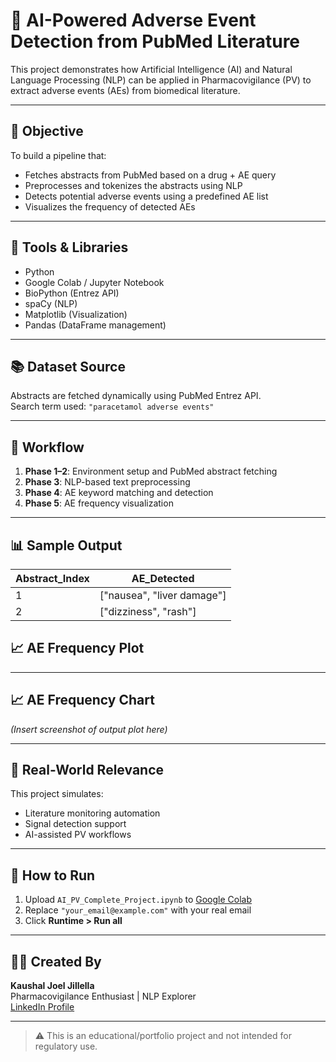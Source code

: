 # 🤖 AI-Powered Adverse Event Detection from PubMed Literature

This project demonstrates how Artificial Intelligence (AI) and Natural Language Processing (NLP) can be applied in Pharmacovigilance (PV) to extract adverse events (AEs) from biomedical literature.

---

## 📌 Objective

To build a pipeline that:
- Fetches abstracts from PubMed based on a drug + AE query
- Preprocesses and tokenizes the abstracts using NLP
- Detects potential adverse events using a predefined AE list
- Visualizes the frequency of detected AEs

---

## 🔧 Tools & Libraries

- Python
- Google Colab / Jupyter Notebook
- BioPython (Entrez API)
- spaCy (NLP)
- Matplotlib (Visualization)
- Pandas (DataFrame management)

---

## 📚 Dataset Source

Abstracts are fetched dynamically using PubMed Entrez API.  
Search term used: `"paracetamol adverse events"`

---

## 🚀 Workflow

1. **Phase 1–2**: Environment setup and PubMed abstract fetching
2. **Phase 3**: NLP-based text preprocessing
3. **Phase 4**: AE keyword matching and detection
4. **Phase 5**: AE frequency visualization

---

## 📊 Sample Output

| Abstract_Index | AE_Detected               |
|----------------|---------------------------|
| 1              | ["nausea", "liver damage"] |
| 2              | ["dizziness", "rash"]     |

## 📈 AE Frequency Plot

----


## 📈 AE Frequency Chart

*(Insert screenshot of output plot here)*

---

## 🔬 Real-World Relevance

This project simulates:
- Literature monitoring automation
- Signal detection support
- AI-assisted PV workflows

---

## 🧪 How to Run

1. Upload `AI_PV_Complete_Project.ipynb` to [Google Colab](https://colab.research.google.com)
2. Replace `"your_email@example.com"` with your real email
3. Click **Runtime > Run all**

---

## 👨‍⚕️ Created By

**Kaushal Joel Jillella**  
Pharmacovigilance Enthusiast | NLP Explorer  
[LinkedIn Profile](https://linkedin.com/in/koushal-joel-jillella-b29689338)

---

> ⚠️ This is an educational/portfolio project and not intended for regulatory use.
